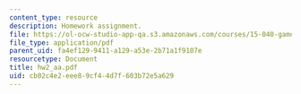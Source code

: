 ```yaml
---
content_type: resource
description: Homework assignment.
file: https://ol-ocw-studio-app-qa.s3.amazonaws.com/courses/15-040-game-theory-for-managers-spring-2004/cb02c4e2eee89cf44d7f603b72e5a629_hw2_aa.pdf
file_type: application/pdf
parent_uid: fa4ef129-9411-a129-a53e-2b71a1f9107e
resourcetype: Document
title: hw2_aa.pdf
uid: cb02c4e2-eee8-9cf4-4d7f-603b72e5a629
---
```

